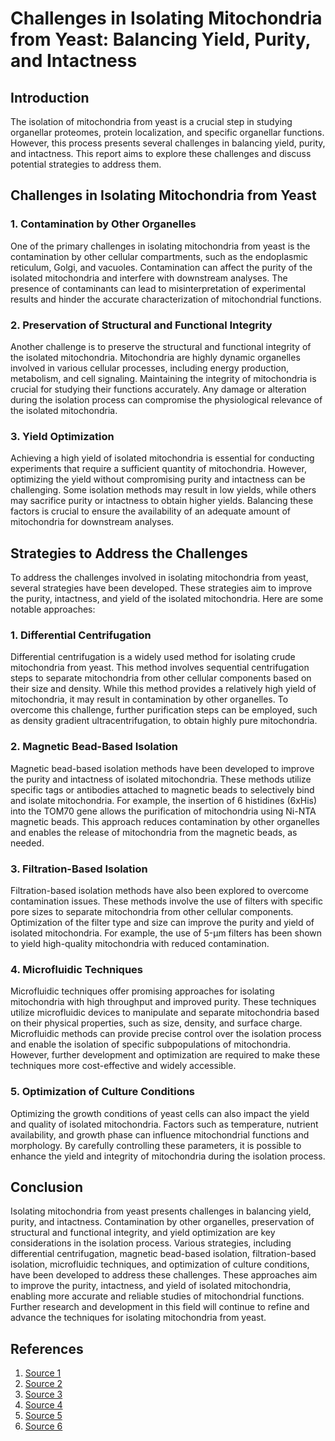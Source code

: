 # Challenges in Isolating Mitochondria from Yeast: Balancing Yield, Purity, and Intactness

## Introduction

The isolation of mitochondria from yeast is a crucial step in studying organellar proteomes, protein localization, and specific organellar functions. However, this process presents several challenges in balancing yield, purity, and intactness. This report aims to explore these challenges and discuss potential strategies to address them.

## Challenges in Isolating Mitochondria from Yeast

### 1. Contamination by Other Organelles

One of the primary challenges in isolating mitochondria from yeast is the contamination by other cellular compartments, such as the endoplasmic reticulum, Golgi, and vacuoles. Contamination can affect the purity of the isolated mitochondria and interfere with downstream analyses. The presence of contaminants can lead to misinterpretation of experimental results and hinder the accurate characterization of mitochondrial functions.

### 2. Preservation of Structural and Functional Integrity

Another challenge is to preserve the structural and functional integrity of the isolated mitochondria. Mitochondria are highly dynamic organelles involved in various cellular processes, including energy production, metabolism, and cell signaling. Maintaining the integrity of mitochondria is crucial for studying their functions accurately. Any damage or alteration during the isolation process can compromise the physiological relevance of the isolated mitochondria.

### 3. Yield Optimization

Achieving a high yield of isolated mitochondria is essential for conducting experiments that require a sufficient quantity of mitochondria. However, optimizing the yield without compromising purity and intactness can be challenging. Some isolation methods may result in low yields, while others may sacrifice purity or intactness to obtain higher yields. Balancing these factors is crucial to ensure the availability of an adequate amount of mitochondria for downstream analyses.

## Strategies to Address the Challenges

To address the challenges involved in isolating mitochondria from yeast, several strategies have been developed. These strategies aim to improve the purity, intactness, and yield of the isolated mitochondria. Here are some notable approaches:

### 1. Differential Centrifugation

Differential centrifugation is a widely used method for isolating crude mitochondria from yeast. This method involves sequential centrifugation steps to separate mitochondria from other cellular components based on their size and density. While this method provides a relatively high yield of mitochondria, it may result in contamination by other organelles. To overcome this challenge, further purification steps can be employed, such as density gradient ultracentrifugation, to obtain highly pure mitochondria.

### 2. Magnetic Bead-Based Isolation

Magnetic bead-based isolation methods have been developed to improve the purity and intactness of isolated mitochondria. These methods utilize specific tags or antibodies attached to magnetic beads to selectively bind and isolate mitochondria. For example, the insertion of 6 histidines (6xHis) into the TOM70 gene allows the purification of mitochondria using Ni-NTA magnetic beads. This approach reduces contamination by other organelles and enables the release of mitochondria from the magnetic beads, as needed.

### 3. Filtration-Based Isolation

Filtration-based isolation methods have also been explored to overcome contamination issues. These methods involve the use of filters with specific pore sizes to separate mitochondria from other cellular components. Optimization of the filter type and size can improve the purity and yield of isolated mitochondria. For example, the use of 5-μm filters has been shown to yield high-quality mitochondria with reduced contamination.

### 4. Microfluidic Techniques

Microfluidic techniques offer promising approaches for isolating mitochondria with high throughput and improved purity. These techniques utilize microfluidic devices to manipulate and separate mitochondria based on their physical properties, such as size, density, and surface charge. Microfluidic methods can provide precise control over the isolation process and enable the isolation of specific subpopulations of mitochondria. However, further development and optimization are required to make these techniques more cost-effective and widely accessible.

### 5. Optimization of Culture Conditions

Optimizing the growth conditions of yeast cells can also impact the yield and quality of isolated mitochondria. Factors such as temperature, nutrient availability, and growth phase can influence mitochondrial functions and morphology. By carefully controlling these parameters, it is possible to enhance the yield and integrity of mitochondria during the isolation process.

## Conclusion

Isolating mitochondria from yeast presents challenges in balancing yield, purity, and intactness. Contamination by other organelles, preservation of structural and functional integrity, and yield optimization are key considerations in the isolation process. Various strategies, including differential centrifugation, magnetic bead-based isolation, filtration-based isolation, microfluidic techniques, and optimization of culture conditions, have been developed to address these challenges. These approaches aim to improve the purity, intactness, and yield of isolated mitochondria, enabling more accurate and reliable studies of mitochondrial functions. Further research and development in this field will continue to refine and advance the techniques for isolating mitochondria from yeast.

## References

1. [Source 1](https://link.springer.com/protocol/10.1007/978-1-0716-2922-2_4)
2. [Source 2](https://experiments.springernature.com/articles/10.1007/978-1-0716-2922-2_4)
3. [Source 3](https://www.ncbi.nlm.nih.gov/pmc/articles/PMC7931255/)
4. [Source 4](https://www.ncbi.nlm.nih.gov/pmc/articles/PMC3149909/)
5. [Source 5](https://stemcellres.biomedcentral.com/articles/10.1186/s13287-023-03436-y)
6. [Source 6](https://www.nature.com/articles/s41467-024-45557-9)